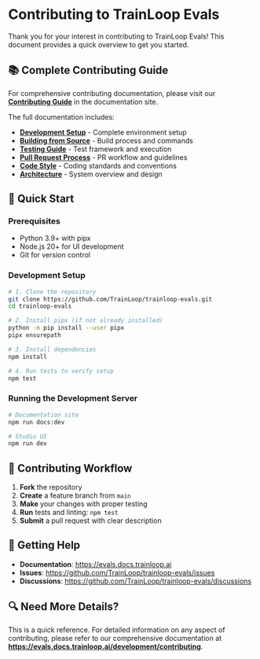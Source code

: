 # Contributing to TrainLoop Evals

Thank you for your interest in contributing to TrainLoop Evals! This document provides a quick overview to get you started.

## 📚 **Complete Contributing Guide**

For comprehensive contributing documentation, please visit our **[Contributing Guide](https://evals.docs.trainloop.ai/development/contributing)** in the documentation site.

The full documentation includes:
- **[Development Setup](https://evals.docs.trainloop.ai/development/local-development)** - Complete environment setup
- **[Building from Source](https://evals.docs.trainloop.ai/development/building-from-source)** - Build process and commands
- **[Testing Guide](https://evals.docs.trainloop.ai/development/testing)** - Test framework and execution
- **[Pull Request Process](https://evals.docs.trainloop.ai/development/pull-request-process)** - PR workflow and guidelines
- **[Code Style](https://evals.docs.trainloop.ai/development/code-style)** - Coding standards and conventions
- **[Architecture](https://evals.docs.trainloop.ai/development/architecture)** - System overview and design

## 🚀 **Quick Start**

### Prerequisites
- Python 3.9+ with pipx
- Node.js 20+ for UI development
- Git for version control

### Development Setup
```bash
# 1. Clone the repository
git clone https://github.com/TrainLoop/trainloop-evals.git
cd trainloop-evals

# 2. Install pipx (if not already installed)
python -m pip install --user pipx
pipx ensurepath

# 3. Install dependencies
npm install

# 4. Run tests to verify setup
npm test
```

### Running the Development Server
```bash
# Documentation site
npm run docs:dev

# Studio UI
npm run dev
```

## 🤝 **Contributing Workflow**

1. **Fork** the repository
2. **Create** a feature branch from `main`
3. **Make** your changes with proper testing
4. **Run** tests and linting: `npm test`
5. **Submit** a pull request with clear description

## 📖 **Getting Help**

- **Documentation**: https://evals.docs.trainloop.ai
- **Issues**: https://github.com/TrainLoop/trainloop-evals/issues
- **Discussions**: https://github.com/TrainLoop/trainloop-evals/discussions

## 🔍 **Need More Details?**

This is a quick reference. For detailed information on any aspect of contributing, please refer to our comprehensive documentation at **https://evals.docs.trainloop.ai/development/contributing**.
